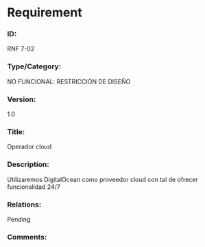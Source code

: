 # Requirement

### ID:

RNF 7-02

### Type/Category:

NO FUNCIONAL: RESTRICCIÓN DE DISEÑO

### Version:

1.0

### Title:

Operador cloud

### Description:

Utilizaremos DigitalOcean como proveedor cloud con tal de ofrecer funcionalidad 24/7

### Relations:

Pending

### Comments:
